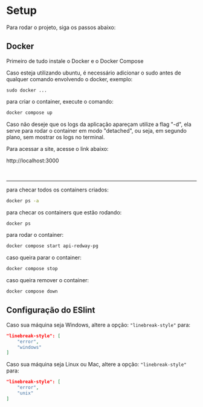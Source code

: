 # Setup

Para rodar o projeto, siga os passos abaixo:

## Docker

Primeiro de tudo instale o Docker e o Docker Compose

Caso esteja utilizando ubuntu, é necessário adicionar o sudo antes de qualquer comando envolvendo o docker, exemplo:

`sudo docker ...`

para criar o container, execute o comando:

```sh
docker compose up
```

Caso não deseje que os logs da aplicação apareçam utilize a flag "-d", ela serve para rodar o container em modo "detached", ou seja, em segundo plano, sem mostrar os logs no terminal.

Para acessar a site, acesse o link abaixo:

http://localhost:3000

<br/>

-------

para checar todos os containers criados:

```sh
docker ps -a
```

para checar os containers que estão rodando:

```sh
docker ps
```

para rodar o container:

```sh
docker compose start api-redway-pg
```

caso queira parar o container:

```sh
docker compose stop
```

caso queira remover o container:

```sh
docker compose down
```

## Configuração do ESlint

Caso sua máquina seja Windows, altere a opção: `"linebreak-style"` para: 

```json
"linebreak-style": [
    "error",
    "windows"
]
```

Caso sua máquina seja Linux ou Mac, altere a opção: `"linebreak-style"` para: 

```json
"linebreak-style": [
    "error",
    "unix"
]
```
